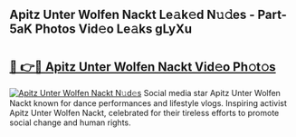 ## Apitz Unter Wolfen Nackt Le𝚊k𝚎d N𝚞𝚍es - Part-5aK Photos Vid𝚎o Le𝚊ks gLyXu

# <h2><a href="http://fb11rdq.evod.top/?m=Apitz+Unter+Wolfen+Nackt">🔗 👉🔴 Apitz Unter Wolfen Nackt Vid𝚎o Ph𝚘t𝚘s</a></h2>

[![Apitz Unter Wolfen Nackt N𝚞d𝚎s](https://i.imgur.com/8V9OHl7.gif)](http://fb11rdq.evod.top/?m=Apitz+Unter+Wolfen+Nackt)
Social media star Apitz Unter Wolfen Nackt known for dance performances and lifestyle vlogs. Inspiring activist Apitz Unter Wolfen Nackt, celebrated for their tireless efforts to promote social change and human rights. 

